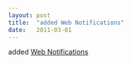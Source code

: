 ```yaml
---
layout: post
title:  "added Web Notifications"
date:   2011-03-01
---
```


added <a href="http://www.w3.org/TR/notifications/">Web Notifications</a>


